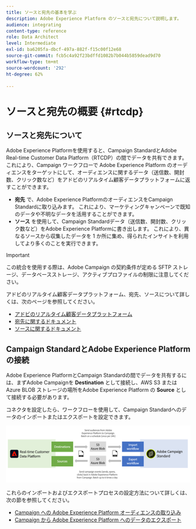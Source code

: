 ```yaml
---
title: ソースと宛先の基本を学ぶ
description: Adobe Experience Platform のソースと宛先について説明します。
audience: integrating
content-type: reference
role: Data Architect
level: Intermediate
exl-id: ba6205fa-dbcf-497a-882f-f15c00f12e68
source-git-commit: fcb5c4a92f23bdffd1082b7b044b5859dead9d70
workflow-type: tm+mt
source-wordcount: '292'
ht-degree: 62%

---
```


# ソースと宛先の概要 {#rtcdp}

## ソースと宛先について

Adobe Experience Platformを使用すると、Campaign StandardとAdobe Real-time Customer Data Platform（RTCDP）の間でデータを共有できます。 これにより、Campaign ワークフローで Adobe Experience Platform のオーディエンスをターゲットにして、オーディエンスに関するデータ（送信数、開封数、クリック数など）をアドビのリアルタイム顧客データプラットフォームに返すことができます。

* **宛先** で、Adobe Experience PlatformのオーディエンスをCampaign Standardに取り込みます。 これにより、マーケティングキャンペーンで既知のデータや不明なデータを活用することができます。
* **ソース** を使用して、Campaign Standardデータ（送信数、開封数、クリック数など）をAdobe Experience Platformに書き出します。 これにより、異なるソースから収集したデータを 1 か所に集め、得られたインサイトを利用してより多くのことを実行できます。


>[!IMPORTANT]
>
>この統合を使用する際は、Adobe Campaign の契約条件が定める SFTP ストレージ、データベースストレージ、アクティブプロファイルの制限に注意してください。

アドビのリアルタイム顧客データプラットフォーム、宛先、ソースについて詳しくは、次のページを参照してください。

* [アドビのリアルタイム顧客データプラットフォーム](https://experienceleague.adobe.com/docs/experience-platform/rtcdp/overview.html?lang=ja)
* [宛先に関するドキュメント](https://experienceleague.adobe.com/docs/experience-platform/destinations/home.html?lang=ja)
* [ソースに関するドキュメント](https://experienceleague.adobe.com/docs/experience-platform/sources/home.html?lang=ja)

## Campaign StandardとAdobe Experience Platformの接続

Adobe Experience PlatformとCampaign Standardの間でデータを共有するには、まずAdobe Campaignを **Destination** として接続し、AWS S3 または Azure BLOB ストレージの場所をAdobe Experience Platform の **Source** として接続する必要があります。

コネクタを設定したら、ワークフローを使用して、Campaign Standardへのデータのインポートまたはエクスポートを設定できます。

![](assets/rtcdp-schema.png)

これらのインポートおよびエクスポートプロセスの設定方法について詳しくは、次の節を参照してください。

* [Campaign への Adobe Experience Platform オーディエンスの取り込み](../../integrating/using/ingest-aep-data.md)
* [Campaign から Adobe Experience Platform へのデータのエクスポート](../../integrating/using/export-campaign-data.md)
